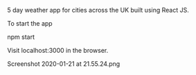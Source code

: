 
5 day weather app for cities across the UK built using React JS.

To start the app

npm start

Visit localhost:3000 in the browser.

Screenshot 2020-01-21 at 21.55.24.png
